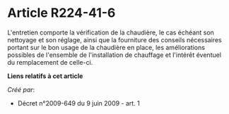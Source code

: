 # Article R224-41-6

L'entretien comporte la vérification de la chaudière, le cas échéant son  nettoyage et son réglage, ainsi que la fourniture
des conseils nécessaires  portant sur le bon usage de la chaudière en place, les améliorations possibles  de l'ensemble de
l'installation de chauffage et l'intérêt éventuel du  remplacement de celle-ci.

**Liens relatifs à cet article**

_Créé par_:

  - Décret n°2009-649 du 9 juin 2009 - art. 1
